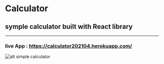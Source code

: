 # Calculator

## symple calculator built with React library
___

### live App : https://calculator202104.herokuapp.com/  

![alt simple calculator](https://i.imgur.com/M1X7bsBm.jpg)

